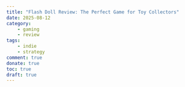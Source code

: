 ```yaml
---
title: "Flash Doll Review: The Perfect Game for Toy Collectors"
date: 2025-08-12
category:
    - gaming
    - review
tags:
    - indie
    - strategy
comment: true
donate: true
toc: true
draft: true
---
```

